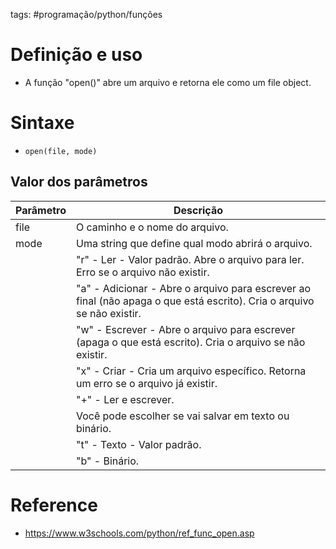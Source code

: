 tags: #programação/python/funções 

# Definição e uso
- A função "open()" abre um arquivo e retorna ele como um file object.

# Sintaxe
- `open(file, mode)`

## Valor dos parâmetros
| Parâmetro | Descrição |
| - | - |
| file | O caminho e o nome do arquivo.
| mode | Uma string que define qual modo abrirá o arquivo.
| | "r" - Ler - Valor padrão. Abre o arquivo para ler. Erro se o arquivo não existir.
| | "a" - Adicionar - Abre o arquivo para escrever ao final (não apaga o que está escrito). Cria o arquivo se não existir.
| | "w" - Escrever - Abre o arquivo para escrever (apaga o que está escrito). Cria o arquivo se não existir.
| | "x" - Criar - Cria um arquivo específico. Retorna um erro se o arquivo já existir.
| | "+" - Ler e escrever.
| | Você pode escolher se vai salvar em texto ou binário.
| | "t" - Texto - Valor padrão.
| | "b" - Binário.

# Reference
- https://www.w3schools.com/python/ref_func_open.asp